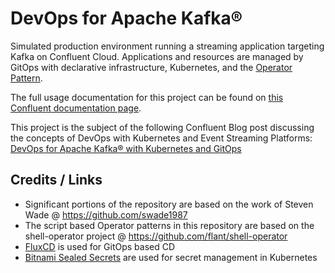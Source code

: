 # DevOps for Apache Kafka®

Simulated production environment running a streaming application targeting Kafka on Confluent Cloud. Applications and resources are managed by GitOps with declarative infrastructure, Kubernetes, and the [Operator Pattern](https://kubernetes.io/docs/concepts/extend-kubernetes/operator/).

The full usage documentation for this project can be found on [this Confluent documentation page](https://docs.confluent.io/current/tutorials/streaming-ops/index.html).

This project is the subject of the following Confluent Blog post discussing the concepts of DevOps with Kubernetes and Event Streaming Platforms: [DevOps for Apache Kafka® with Kubernetes and GitOps](https://www.confluent.io/blog/devops-for-apache-kafka-with-kubernetes-and-gitops/)

## Credits / Links
* Significant portions of the repository are based on the work of Steven Wade @ https://github.com/swade1987
* The script based Operator patterns in this repository are based on the shell-operator project @ https://github.com/flant/shell-operator
* [FluxCD](https://github.com/fluxcd/flux) is used for GitOps based CD
* [Bitnami Sealed Secrets](https://github.com/bitnami-labs/sealed-secrets) are used for secret management in Kubernetes
